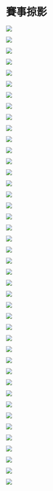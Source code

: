 # 賽事掠影

![](./images/banner1.jpg)

![](./images/725A7145.JPG)

![](./images/IMG_0054.JPG)

![](./images/IMG_0139.JPG)

![](./images/725A7141.JPG)

![](./images/725A7172.JPG)

![](./images/725A7200.JPG)

![](./images/IMG_0008.JPG)

![](./images/IMG_0020.JPG)

![](./images/IMG_0002.JPG)

![](./images/IMG_0016.JPG)

![](./images/725A7201.JPG)

![](./images/IMG_0026.JPG)

![](./images/IMG_0120.JPG)

![](./images/IMG_0199.JPG)

![](./images/IMG_0175.JPG)

![](./images/IMG_0145.JPG)

![](./images/IMG_0192.JPG)

![](./images/IMG_0171.JPG)

![](./images/725A7188.JPG)

![](./images/IMG_20210327_102758.jpg)

![](./images/IMG_0170.JPG)

![](./images/IMG_0112.JPG)

![](./images/725A7155.JPG)

![](./images/725A7178.JPG)

![](./images/IMG_0157.JPG)

![](./images/IMG_0107.JPG)

![](./images/IMG_0097.JPG)

![](./images/725A7246.JPG)

![](./images/IMG_0079.JPG)

![](./images/725A7206.JPG)

![](./images/725A7244.JPG)

![](./images/725A7228.JPG)

![](./images/725A7220.JPG)

![](./images/725A7222.JPG)

![](./images/IMG_20210327_091244.jpg)

![](./images/IMG_20210327_091313.jpg)

![](./images/IMG_20210327_091506.jpg)

![](./images/725A7185.JPG)

![](./images/725A7279.JPG)

![](./images/IMG_0219.JPG)

![](./images/725A7294.JPG)